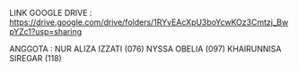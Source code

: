 LINK GOOGLE DRIVE : https://drive.google.com/drive/folders/1RYvEAcXpU3boYcwKOz3Cmtzj_BwpYZc1?usp=sharing

ANGGOTA :
NUR ALIZA IZZATI (076)
NYSSA OBELIA (097)
KHAIRUNNISA SIREGAR (118)
